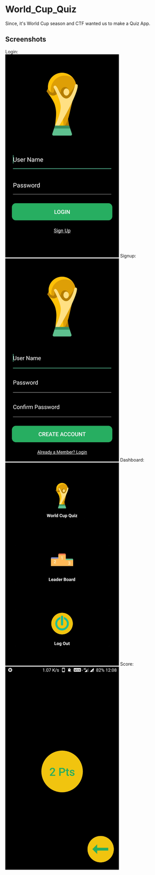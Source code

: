 # World_Cup_Quiz
Since, it's World Cup season and CTF wanted us to make a Quiz App. 
<br />
## Screenshots
Login: <br />
<img src="https://github.com/Rooppesh/World_Cup_Quiz/blob/master/Screenshots/Login.jpg" height="640" width="360">
Signup: <br />
<img src="https://github.com/Rooppesh/World_Cup_Quiz/blob/master/Screenshots/Signup.jpg" height="640" width="360">
Dashboard: <br />
<img src="https://github.com/Rooppesh/World_Cup_Quiz/blob/master/Screenshots/Dashboard.jpg" height="640" width="360">
Score: <br />
<img src="https://github.com/Rooppesh/World_Cup_Quiz/blob/master/Screenshots/Score.jpg" height="640" width="360">
